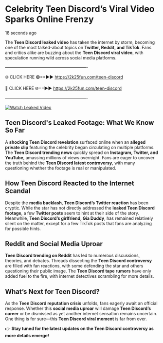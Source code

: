 # Celebrity Teen Discord’s Viral Video Sparks Online Frenzy

18 seconds ago

The **Teen Discord leaked video** has taken the internet by storm, becoming one of the most talked-about topics on **Twitter, Reddit, and TikTok**. Fans and critics alike are buzzing about the **Teen Discord viral video**, with speculation running wild across social media platforms.

———————————————————-

🌐 CLICK HERE 🟢==►► https://2k25fun.com/teen-discord

🔴 CLICK HERE 🌐==►► https://2k25fun.com/teen-discord

———————————————————-

[![Watch Leaked Video](https://miro.medium.com/v2/resize:fit:828/format:webp/1*cilzJN44JGOrTw9NJCrNHA.gif "Watch Leaked Video")](https://2k25fun.com/teen-discord)

## **Teen Discord's Leaked Footage: What We Know So Far**  
A **shocking Teen Discord revelation** surfaced online when an **alleged private clip** featuring the celebrity began circulating on multiple platforms. The **Teen Discord trending news** quickly spread on **Instagram, Twitter, and YouTube**, amassing millions of views overnight. Fans are eager to uncover the truth behind the **Teen Discord latest controversy**, with many questioning whether the footage is real or manipulated.  

## **How Teen Discord Reacted to the Internet Scandal**  
Despite the **media backlash**, **Teen Discord’s Twitter reaction** has been cryptic. While the star has not directly addressed the **leaked Teen Discord footage**, a few **Twitter posts** seem to hint at their side of the story. Meanwhile, **Teen Discord’s girlfriend, Gia Duddy**, has remained relatively silent on the matter, except for a few TikTok posts that fans are analyzing for possible hints.  

## **Reddit and Social Media Uproar**  
**Teen Discord trending on Reddit** has led to numerous discussions, theories, and debates. Threads dissecting the **Teen Discord controversy** are filled with fan reactions, with some defending the star and others questioning their public image. The **Teen Discord tape rumors** have only added fuel to the fire, with internet detectives scrambling for more details.  

## **What’s Next for Teen Discord?**  
As the **Teen Discord reputation crisis** unfolds, fans eagerly await an official response. Whether this **social media uproar** will damage **Teen Discord’s career** or be dismissed as yet another internet sensation remains uncertain. One thing is for sure—this **Teen Discord viral moment** is far from over.  

👉 **Stay tuned for the latest updates on the Teen Discord controversy as more details emerge!**  